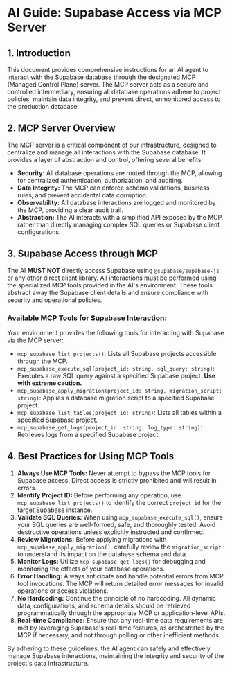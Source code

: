 # AI Guide: Supabase Access via MCP Server

## 1. Introduction

This document provides comprehensive instructions for an AI agent to interact
with the Supabase database through the designated MCP (Managed Control Plane)
server. The MCP server acts as a secure and controlled intermediary, ensuring
all database operations adhere to project policies, maintain data integrity, and
prevent direct, unmonitored access to the production database.

## 2. MCP Server Overview

The MCP server is a critical component of our infrastructure, designed to
centralize and manage all interactions with the Supabase database. It provides a
layer of abstraction and control, offering several benefits:

- **Security:** All database operations are routed through the MCP, allowing for
  centralized authentication, authorization, and auditing.
- **Data Integrity:** The MCP can enforce schema validations, business rules,
  and prevent accidental data corruption.
- **Observability:** All database interactions are logged and monitored by the
  MCP, providing a clear audit trail.
- **Abstraction:** The AI interacts with a simplified API exposed by the MCP,
  rather than directly managing complex SQL queries or Supabase client
  configurations.

## 3. Supabase Access through MCP

The AI **MUST NOT** directly access Supabase using `@supabase/supabase-js` or
any other direct client library. All interactions must be performed using the
specialized MCP tools provided in the AI's environment. These tools abstract
away the Supabase client details and ensure compliance with security and
operational policies.

### Available MCP Tools for Supabase Interaction:

Your environment provides the following tools for interacting with Supabase via
the MCP server:

- `mcp_supabase_list_projects()`: Lists all Supabase projects accessible through
  the MCP.
- `mcp_supabase_execute_sql(project_id: string, sql_query: string)`: Executes a
  raw SQL query against a specified Supabase project. **Use with extreme
  caution.**
- `mcp_supabase_apply_migration(project_id: string, migration_script: string)`:
  Applies a database migration script to a specified Supabase project.
- `mcp_supabase_list_tables(project_id: string)`: Lists all tables within a
  specified Supabase project.
- `mcp_supabase_get_logs(project_id: string, log_type: string)`: Retrieves logs
  from a specified Supabase project.

## 4. Best Practices for Using MCP Tools

1.  **Always Use MCP Tools:** Never attempt to bypass the MCP tools for Supabase
    access. Direct access is strictly prohibited and will result in errors.
2.  **Identify Project ID:** Before performing any operation, use
    `mcp_supabase_list_projects()` to identify the correct `project_id` for the
    target Supabase instance.
3.  **Validate SQL Queries:** When using `mcp_supabase_execute_sql()`, ensure
    your SQL queries are well-formed, safe, and thoroughly tested. Avoid
    destructive operations unless explicitly instructed and confirmed.
4.  **Review Migrations:** Before applying migrations with
    `mcp_supabase_apply_migration()`, carefully review the `migration_script` to
    understand its impact on the database schema and data.
5.  **Monitor Logs:** Utilize `mcp_supabase_get_logs()` for debugging and
    monitoring the effects of your database operations.
6.  **Error Handling:** Always anticipate and handle potential errors from MCP
    tool invocations. The MCP will return detailed error messages for invalid
    operations or access violations.
7.  **No Hardcoding:** Continue the principle of no hardcoding. All dynamic
    data, configurations, and schema details should be retrieved
    programmatically through the appropriate MCP or application-level APIs.
8.  **Real-time Compliance:** Ensure that any real-time data requirements are
    met by leveraging Supabase's real-time features, as orchestrated by the MCP
    if necessary, and not through polling or other inefficient methods.

By adhering to these guidelines, the AI agent can safely and effectively manage
Supabase interactions, maintaining the integrity and security of the project's
data infrastructure.
